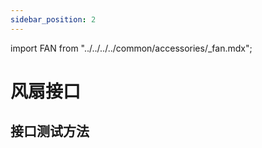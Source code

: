 ```yaml
---
sidebar_position: 2
---
```


import FAN from "../../../../common/accessories/\_fan.mdx";

# 风扇接口

## 接口测试方法

<FAN product="ROCK 5B" fan_connection_img="/img/rock5b/heatsink4012-use-3.webp" thermal_governor_path="../../radxa-os/rsetup#thermal_governor_path" model="rock-5b" pwm_fan_result_img="/img/rock5b/rock5b-pwm-fan-result.webp" pwm_fan_dev_id="4" />
